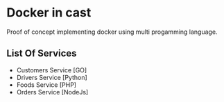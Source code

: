# Docker in cast

Proof of concept implementing docker using multi progamming language.

## List Of Services

- Customers Service [GO]
- Drivers Service   [Python]
- Foods Service     [PHP]
- Orders Service    [NodeJs]